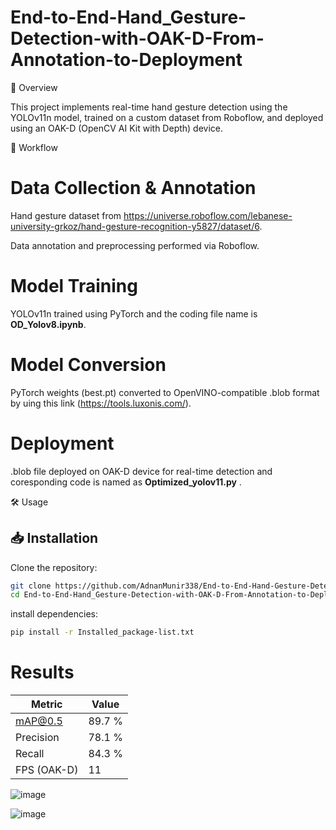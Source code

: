 # End-to-End-Hand_Gesture-Detection-with-OAK-D-From-Annotation-to-Deployment

🚀 Overview

This project implements real-time hand gesture detection using the YOLOv11n model, trained on a custom dataset from Roboflow, and deployed using an OAK-D (OpenCV AI Kit with Depth) device.

📌 Workflow

# Data Collection & Annotation

Hand gesture dataset from https://universe.roboflow.com/lebanese-university-grkoz/hand-gesture-recognition-y5827/dataset/6.

Data annotation and preprocessing performed via Roboflow.

# Model Training

YOLOv11n trained using PyTorch and the coding file name is **OD_Yolov8.ipynb**.

# Model Conversion

PyTorch weights (best.pt) converted to OpenVINO-compatible .blob format by uing this link (https://tools.luxonis.com/).

# Deployment

.blob file deployed on OAK-D device for real-time detection and coresponding code is named as **Optimized_yolov11.py** .

🛠️ Usage

## 📥 Installation

Clone the repository:
```bash
git clone https://github.com/AdnanMunir338/End-to-End-Hand-Gesture-Detection-with-OAK-D-From-Annotation-to-Deployment.git
cd End-to-End-Hand_Gesture-Detection-with-OAK-D-From-Annotation-to-Deployment
```

install dependencies:
```bash
pip install -r Installed_package-list.txt
```
# Results
| Metric           | Value   |
|------------------|---------|
| mAP@0.5          | 89.7 %|
| Precision        |  78.1 % |
| Recall           |  84.3 %|
| FPS (OAK-D)      | 11     |

![image](https://github.com/user-attachments/assets/57dbf46d-f7e9-4d47-bfcb-ddb8bf51c23d)

![image](https://github.com/user-attachments/assets/2cece457-f29c-436c-990c-fa7edc29aaa4)





